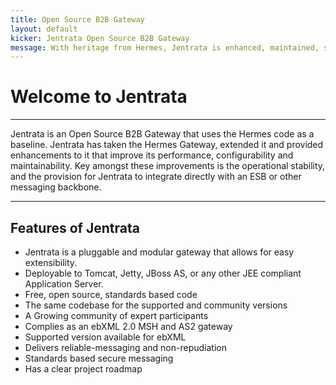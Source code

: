 ```yaml
---
title: Open Source B2B Gateway
layout: default
kicker: Jentrata Open Source B2B Gateway
message: With heritage from Hermes, Jentrata is enhanced, maintained, supported, and has an active community.
---
```

# Welcome to Jentrata
--------------------

Jentrata is an Open Source B2B Gateway that uses the Hermes code as a baseline. Jentrata has taken the Hermes Gateway, 
extended it and provided enhancements to it that improve its performance, configurability and maintainability. 
Key amongst these improvements is the operational stability, and the provision for Jentrata to integrate directly with an ESB or other messaging backbone.

--------------------
## Features of Jentrata

* Jentrata is a pluggable and modular gateway that allows for easy extensibility.
* Deployable to Tomcat, Jetty, JBoss AS, or any other JEE compliant Application Server.
* Free, open source, standards based code
* The same codebase for the supported and community versions
* A Growing community of expert participants
* Complies as an ebXML 2.0 MSH and AS2 gateway
* Supported version available for ebXML
* Delivers reliable-messaging and non-repudiation
* Standards based secure messaging
* Has a clear project roadmap



